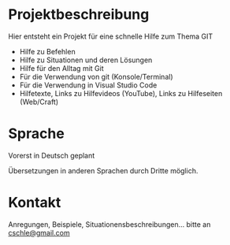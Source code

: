# Projektbeschreibung
Hier entsteht ein Projekt für eine schnelle Hilfe zum Thema GIT

- Hilfe zu Befehlen
- Hilfe zu Situationen und deren Lösungen
- Hilfe für den Alltag mit Git
- Für die Verwendung von git (Konsole/Terminal)
- Für die Verwendung in Visual Studio Code
- Hilfetexte, Links zu Hilfevideos (YouTube), Links zu Hilfeseiten (Web/Craft)

# Sprache
Vorerst in Deutsch geplant

Übersetzungen in anderen Sprachen durch Dritte möglich.

# Kontakt
Anregungen, Beispiele, Situationensbeschreibungen... bitte an cschle@gmail.com

